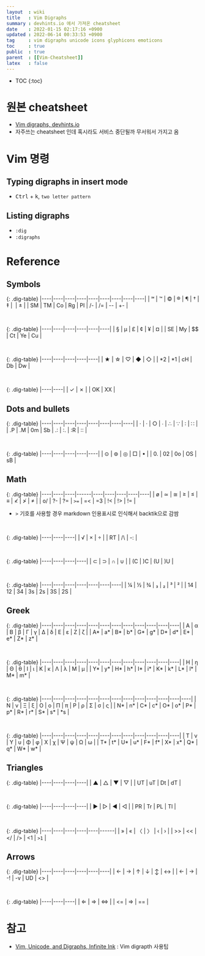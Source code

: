 ```yaml
---
layout  : wiki
title   : Vim Digraphs 
summary : devhints.io 에서 가져온 cheatsheet 
date    : 2022-01-15 02:17:16 +0900
updated : 2022-06-14 00:33:53 +0900
tag     : vim digraphs unicode icons glyphicons emoticons 
toc     : true
public  : true
parent  : [[Vim-Cheatsheet]] 
latex   : false
---
```

* TOC
{:toc}

# 원본 cheatsheet

* [Vim digraphs, devhints.io](https://devhints.io/vim-digraphs)
* 자주쓰는 cheatsheet 인데 혹시라도 서비스 중단될까 무서워서 가지고 옴

# Vim 명령

## Typing digraphs in insert mode

* <kbd>Ctrl</kbd> + <kbd>k</kbd>, `two letter pattern`

## Listing digraphs

* `:dig`
* `:digraphs`

# Reference

<style>
.dig-div table {border-color: #9e948a}
.dig-table {font-size: 2.0rem; border-top: 1px solid; border-bottom: 1px solid;}
.dig-table tbody td {border: 0;}
.dig-table tr:nth-child(2) td {font-family: "D2Coding"; font-size: 1.3rem; color: dodgerblue;}
.horiz-line {color: red;}
</style>

<div markdown="1" class="dig-div">

## Symbols

{: .dig-table}
|----|----|----|----|----|----|----|----|----|
| ℠  | ™  | ©  | ®  | ¶  | †  | ‡  | ­  | ±  |
| SM | TM | Co | Rg | PI | /- | /= | -- | +- |

<br>

{: .dig-table}
|----|----|----|----|----|----|
| §  | µ  | £  | ¢  | ¥  | ¤  |
| SE | My | $$ | Ct | Ye | Cu |

<br>

{: .dig-table}
|----|----|----|----|----|
| ★  | ☆  | ♡  | ◆  | ◇  |
| *2 | *1 | cH | Db | Dw |

<br>

{: .dig-table}
|----|----|
| ✓  | ✗  |
| OK | XX |


## Dots and bullets

{: .dig-table}
|----|----|----|----|----|----|----|----|
| ⋅  | ·  | ○  | ∙  | ∴  | ∵  | ∶  | ∷  |
| .P | .M | 0m | Sb | .∶ | ∶. | ∶R | ∶∶ |

<br>

{: .dig-table}
|----|----|----|----|----|
| ⊙  | ⊚  | ◎  | □  | ▪  |
| 0. | 02 | 0o | OS | sB |

## Math

{: .dig-table}
|----|----|----|------|----|----|----|----|----|
| ø  | ≃  | ≅  | ≥    | ≤  | ≡  | ≮  | ≯  | ≠  |
| o/ | ?- | ?= | `>=` | =< | =3 | !< | !> | != |

* `>` 기호를 사용할 경우 markdown 인용표시로 인식해서 backtik으로 감쌈

<br>

{: .dig-table}
|----|----|----|
| √  | ×  | ÷  |
| RT | /\ | -: |

<br>

{: .dig-table}
|----|----|----|----|
| ⊂  | ⊃  | ∩  | ∪  |
| (C | )C | (U | )U |

<br>

{: .dig-table}
|----|----|----|----|----|----|----|
| ¼  | ½  | ¾  | ₃  | ₂  | ³  | ²  |
| 14 | 12 | 34 | 3s | 2s | 3S | 2S |

## Greek

{: .dig-table}
|----|----|----|----|----|----|----|----|----|----|----|----|
| Α  | α  | Β  | β  | Γ  | γ  | Δ  | δ  | Ε  | ε  | Ζ  | ζ  |
| A* | a* | B* | b* | G* | g* | D* | d* | E* | e* | Z* | z* |

<br>

{: .dig-table}
|----|----|----|----|----|----|----|----|----|----|----|----|
| Η  | η  | Θ  | θ  | Ι  | ι  | Κ  | κ  | Λ  | λ  | Μ  | μ  |
| Y* | y* | H* | h* | I* | i* | K* | k* | L* | l* | M* | m* |

<br>

{: .dig-table}
|----|----|----|----|----|----|----|----|----|----|----|----|----|
| Ν  | ν  | Ξ  | ξ  | Ο  | ο  | Π  | π  | Ρ  | ρ  | Σ  | σ  | ς  |
| N* | n* | C* | c* | O* | o* | P* | p* | R* | r* | S* | s* | *s |

<br>

{: .dig-table}
|----|----|----|----|----|----|----|----|----|----|----|----|
| Τ  | ν  | Υ  | υ  | Φ  | φ  | Χ  | χ  | Ψ  | ψ  | Ω  | ω  |
| T* | t* | U* | u* | F* | f* | X* | x* | Q* | q* | W* | w* |

## Triangles

{: .dig-table}
|----|----|----|----|
| ▲  | △  | ▼  | ▽  |
| UT | uT | Dt | dT |

<br>

{: .dig-table}
|----|----|----|----|
| ▶  | ▷  | ◀  | ◁  |
| PR | Tr | PL | Tl |

<br>

{: .dig-table}
|----|----|----|----|----|------|
| »  | «  | 〈 | 〉 | ‹  | ›    |
| >> | << | </ | /> | <1 | `>1` |

## Arrows

{: .dig-table}
|----|----|----|----|----|----|
| ←  | →  | ↑  | ↓  | ↕  | ↔  |
| <- | -> | -! | -v | UD | <> |

<br>

{: .dig-table}
|----|----|----|
| ⇐  | ⇒  | ⇔  |
| <= | => | == |

</div>

# 참고

* [Vim, Unicode, and Digraphs, Infinite Ink](https://www.ii.com/vim-unicode-digraphs/) : Vim digrapth 사용팁
